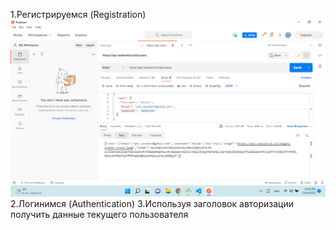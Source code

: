 1.Регистрируемся (Registration)
![REGISTRATION!](images/registration.png)
2.Логинимся (Authentication)
3.Используя заголовок авторизации получить данные текущего пользователя

